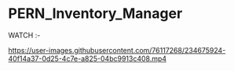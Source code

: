 # PERN_Inventory_Manager
WATCH :-

https://user-images.githubusercontent.com/76117268/234675924-40f14a37-0d25-4c7e-a825-04bc9913c408.mp4



